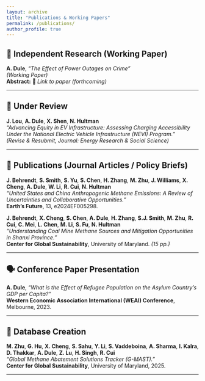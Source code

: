 ```yaml
---
layout: archive
title: "Publications & Working Papers"
permalink: /publications/
author_profile: true
---
```


## 📄 Independent Research (Working Paper)

**A. Dule**, *“The Effect of Power Outages on Crime”*  
*(Working Paper)*  
**Abstract:** 🔗 *Link to paper (forthcoming)*  

---

## 🧩 Under Review

**J. Lou**, **A. Dule**, **X. Shen**, **N. Hultman**  
*“Advancing Equity in EV Infrastructure: Assessing Charging Accessibility Under the National Electric Vehicle Infrastructure (NEVI) Program.”*  
*(Revise & Resubmit, Journal: Energy Research & Social Science)*  

---

## 📑 Publications (Journal Articles / Policy Briefs)

**J. Behrendt**, **S. Smith**, **S. Yu**, **S. Chen**, **H. Zhang**, **M. Zhu**, **J. Williams**, **X. Cheng**, **A. Dule**, **W. Li**, **R. Cui**, **N. Hultman**  
*“United States and China Anthropogenic Methane Emissions: A Review of Uncertainties and Collaborative Opportunities.”*  
**Earth’s Future**, 13, e2024EF005298.  

**J. Behrendt**, **X. Cheng**, **S. Chen**, **A. Dule**, **H. Zhang**, **S.J. Smith**, **M. Zhu**, **R. Cui**, **C. Mei**, **L. Chen**, **M. Li**, **S. Fu**, **N. Hultman**  
*“Understanding Coal Mine Methane Sources and Mitigation Opportunities in Shanxi Province.”*  
**Center for Global Sustainability**, University of Maryland. *(15 pp.)*  

---

## 🗣️ Conference Paper Presentation

**A. Dule**, *“What is the Effect of Refugee Population on the Asylum Country’s GDP per Capita?”*  
**Western Economic Association International (WEAI) Conference**, Melbourne, 2023.  

---

## 🧮 Database Creation

**M. Zhu**, **G. Hu**, **X. Cheng**, **S. Sahu**, **Y. Li**, **S. Vaddeboina**, **A. Sharma**, **I. Kalra**, **D. Thakkar**, **A. Dule**, **Z. Lu**, **H. Singh**, **R. Cui**  
*“Global Methane Abatement Solutions Tracker (G-MAST).”*  
**Center for Global Sustainability**, University of Maryland, 2025.  

---

